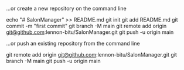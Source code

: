 …or create a new repository on the command line

echo "# SalonManager" >> README.md
git init
git add README.md
git commit -m "first commit"
git branch -M main
git remote add origin git@github.com:lennon-bitu/SalonManager.git
git push -u origin main


…or push an existing repository from the command line

git remote add origin git@github.com:lennon-bitu/SalonManager.git
git branch -M main
git push -u origin main